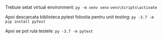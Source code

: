 Trebuie setat virtual environment:
``py -m venv venv``
``venv\Scripts\activate``

Apoi descarcata biblioteca pytest folosita pentru unit testing:
``py -3.7 -m pip install pytest``

Apoi se pot rula testele:
``py -3.7 -m pytest``
